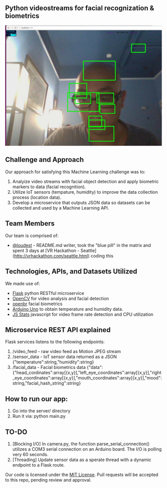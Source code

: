 ## Python videostreams for facial recognization & biometrics

![Screenshot](screenshot.png)

## Challenge and Approach

Our approach for satisfying this Machine Learning challenge was to:

1. Analyize video streams with facial object detection and apply biometric markers to data (facial recognition).
2. Utilize IoT sensors (tempature, humidity) to improve the data collection process (location data).
3. Develop a microservice that outputs JSON data so datasets can be collected and used by a Machine Learning API.

## Team Members

Our team is comprised of:

- [@loudest](https://github.com/loudest) - README.md writer, took the "blue pill" in the matrix and spent 3 days at [VR Hackathon - Seattle] (http://vrhackathon.com/seattle.html) coding this

## Technologies, APIs, and Datasets Utilized

We made use of:
- [Flask](http://flask.pocoo.org/) python RESTful microservice
- [OpenCV](http://opencv.org/) for video analysis and facial detection
- [openbr](http://openbiometrics.org/) facial biometrics 
- [Arduino Uno](https://www.arduino.cc/en/Main/ArduinoBoardUno/) to obtain temperature and humidity data.
- [JS Stats](http://github.com/mrdoob/stats.js) javascript for video frame rate detection and CPU utilization

## Microservice REST API explained
Flask services listens to the following endpoints:
1. /video_feed - raw video feed as Motion JPEG stream 
2. /sensor_data - IoT sensor data returned as a JSON {"temperature":string,"humidity":string}
3. /facial_data - Facial biometrics data {"data":{"head_cordinates":array[{x,y}],"left_eye_coordinates":array[{x,y}],"right_eye_coordinates":array[{x,y}],"mouth_coordinates":array[{x,y}],"mood":string,"facial_hash_string":string}

## How to run our app:

1. Go into the server/ directory
2. Run it via: python main.py

## TO-DO

1. [Blocking I/O] In camera.py, the function parse_serial_connection() utilizes a COM3 serial connection on an Arduino board.  The I/O is polling very 60 seconds.
2. [Threading] Update sensor data as a sperate thread with a dynamic endpoint to a Flask route.  

Our code is licensed under the [MIT License](LICENSE.md). Pull requests will be accepted to this repo, pending review and approval.
